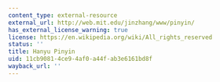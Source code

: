 ```yaml
---
content_type: external-resource
external_url: http://web.mit.edu/jinzhang/www/pinyin/
has_external_license_warning: true
license: https://en.wikipedia.org/wiki/All_rights_reserved
status: ''
title: Hanyu Pinyin
uid: 11cb9081-4ce9-4af0-a44f-ab3e6161bd8f
wayback_url: ''
---
```

